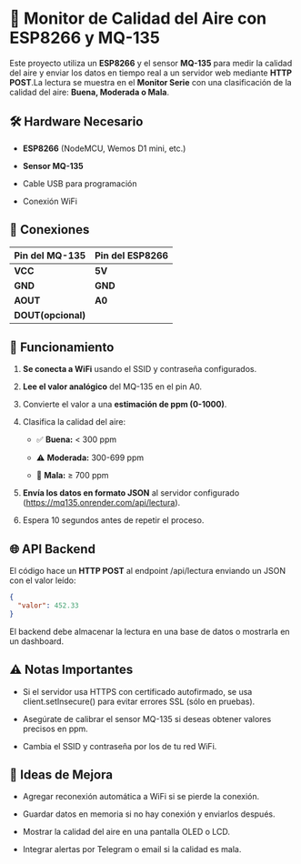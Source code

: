 🌿 Monitor de Calidad del Aire con ESP8266 y MQ-135
===================================================

Este proyecto utiliza un **ESP8266** y el sensor **MQ-135** para medir la calidad del aire y enviar los datos en tiempo real a un servidor web mediante **HTTP POST**.La lectura se muestra en el **Monitor Serie** con una clasificación de la calidad del aire: **Buena, Moderada o Mala**.

🛠️ Hardware Necesario
----------------------

*   **ESP8266** (NodeMCU, Wemos D1 mini, etc.)
    
*   **Sensor MQ-135**
    
*   Cable USB para programación
    
*   Conexión WiFi
    

📌 Conexiones
-------------

| Pin del MQ-135 | Pin del ESP8266 |
|----------------|----------------|
| **VCC**        | **5V**         |
| **GND**        | **GND**        |
| **AOUT**       | **A0**         |
| **DOUT(opcional)**       |                |


📡 Funcionamiento
-----------------

1.  **Se conecta a WiFi** usando el SSID y contraseña configurados.
    
2.  **Lee el valor analógico** del MQ-135 en el pin A0.
    
3.  Convierte el valor a una **estimación de ppm (0-1000)**.
    
4.  Clasifica la calidad del aire:
    
    *   ✅ **Buena:** < 300 ppm
        
    *   ⚠️ **Moderada:** 300-699 ppm
        
    *   🚨 **Mala:** ≥ 700 ppm
        
5.  **Envía los datos en formato JSON** al servidor configurado (https://mq135.onrender.com/api/lectura).
    
6.  Espera 10 segundos antes de repetir el proceso.
    

🌐 API Backend
--------------

El código hace un **HTTP POST** al endpoint /api/lectura enviando un JSON con el valor leído:

```json
{
  "valor": 452.33
}  
```
El backend debe almacenar la lectura en una base de datos o mostrarla en un dashboard.

⚠️ Notas Importantes
--------------------

*   Si el servidor usa HTTPS con certificado autofirmado, se usa client.setInsecure() para evitar errores SSL (sólo en pruebas).
    
*   Asegúrate de calibrar el sensor MQ-135 si deseas obtener valores precisos en ppm.
    
*   Cambia el SSID y contraseña por los de tu red WiFi.
    

🚀 Ideas de Mejora
------------------

*   Agregar reconexión automática a WiFi si se pierde la conexión.
    
*   Guardar datos en memoria si no hay conexión y enviarlos después.
    
*   Mostrar la calidad del aire en una pantalla OLED o LCD.
    
*   Integrar alertas por Telegram o email si la calidad es mala.
